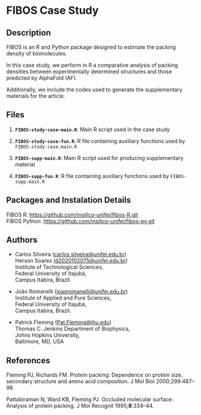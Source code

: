# FIBOS Case Study

## Description

FIBOS is an R and Python package designed to estimate the packing density of biomolecules.

In this case study, we perform in R a comparative analysis of packing densities between 
experimentally determined structures and those predicted by AlphaFold (AF).

Additionally, we include the codes used to generate the supplementary materials for the article.

## Files

1.  **`FIBOS-study-case-main.R`**: Main R script used in the case study 

2.  **`FIBOS-study-case-fun.R`**: R file containing auxiliary functions used by `FIBOS-study-case.main.R` 

3.  **`FIBOS-supp-main.R`**: Main R script used for producing supplementary material 

4.  **`FIBOS-supp-fun.R`**: R file containing auxiliary functions used by `FIBOS-supp.main.R` 

## Packages and Instalation Details

FIBOS R: <https://github.com/insilico-unifei/fibos-R.git> \
FIBOS Python: <https://github.com/insilico-unifei/fibos-py.git>

## Authors

-   Carlos Silveira ([carlos.silveira\@unifei.edu.br](mailto:carlos.silveira@unifei.edu.br))\
    Herson Soares ([d2020102075\@unifei.edu.br](mailto:d2020102075@unifei.edu.br))\
    Institute of Technological Sciences,\
    Federal University of Itajubá,\
    Campus Itabira, Brazil.

-   João Romanelli ([joaoromanelli\@unifei.edu.br](mailto:joaoromanelli@unifei.edu.br)) \
    Institute of Applied and Pure Sciences, \
    Federal University of Itajubá, \
    Campus Itabira, Brazil.

-   Patrick Fleming ([Pat.Fleming\@jhu.edu](mailto:Pat.Fleming@jhu.edu)) \
    Thomas C. Jenkins Department of Biophysics, \
    Johns Hopkins University, \
    Baltimore, MD, USA

## References

Fleming PJ, Richards FM. Protein packing: Dependence on protein size, secondary structure and amino acid composition. J Mol Biol 2000;299:487–98.

Pattabiraman N, Ward KB, Fleming PJ. Occluded molecular surface: Analysis of protein packing. J Mol Recognit 1995;**8**:334–44.
